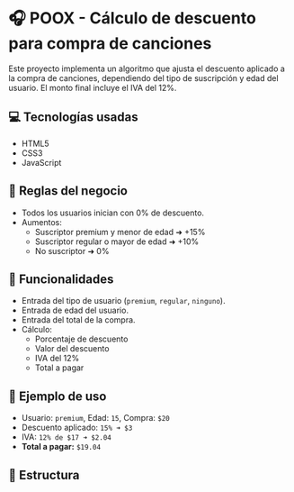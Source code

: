 # 🎧 POOX - Cálculo de descuento para compra de canciones

Este proyecto implementa un algoritmo que ajusta el descuento aplicado a la compra de canciones, dependiendo del tipo de suscripción y edad del usuario. El monto final incluye el IVA del 12%.

## 💻 Tecnologías usadas

- HTML5
- CSS3
- JavaScript

## 🎯 Reglas del negocio

- Todos los usuarios inician con 0% de descuento.
- Aumentos:
  - Suscriptor premium y menor de edad ➜ +15%
  - Suscriptor regular o mayor de edad ➜ +10%
  - No suscriptor ➜ 0%

## 📌 Funcionalidades

- Entrada del tipo de usuario (`premium`, `regular`, `ninguno`).
- Entrada de edad del usuario.
- Entrada del total de la compra.
- Cálculo:
  - Porcentaje de descuento
  - Valor del descuento
  - IVA del 12%
  - Total a pagar

## 🧪 Ejemplo de uso

- Usuario: `premium`, Edad: `15`, Compra: `$20`
- Descuento aplicado: `15% ➜ $3`
- IVA: `12% de $17 ➜ $2.04`
- **Total a pagar:** `$19.04`

## 📂 Estructura

